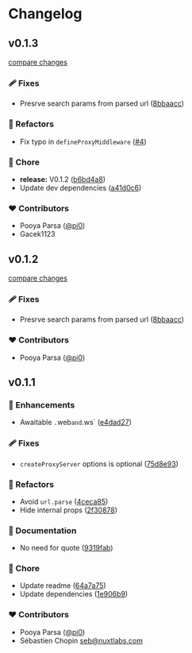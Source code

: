 # Changelog


## v0.1.3

[compare changes](https://github.com/unjs/httpxy/compare/v0.1.2...v0.1.3)

### 🩹 Fixes

- Presrve search params from parsed url ([8bbaacc](https://github.com/unjs/httpxy/commit/8bbaacc))

### 💅 Refactors

- Fix typo in `defineProxyMiddleware` ([#4](https://github.com/unjs/httpxy/pull/4))

### 🏡 Chore

- **release:** V0.1.2 ([b6bd4a8](https://github.com/unjs/httpxy/commit/b6bd4a8))
- Update dev dependencies ([a41d0c6](https://github.com/unjs/httpxy/commit/a41d0c6))

### ❤️ Contributors

- Pooya Parsa ([@pi0](http://github.com/pi0))
- Gacek1123

## v0.1.2

[compare changes](https://github.com/unjs/httpxy/compare/v0.1.1...v0.1.2)

### 🩹 Fixes

- Presrve search params from parsed url ([8bbaacc](https://github.com/unjs/httpxy/commit/8bbaacc))

### ❤️ Contributors

- Pooya Parsa ([@pi0](http://github.com/pi0))

## v0.1.1


### 🚀 Enhancements

- Awaitable `.`web` and `.ws` ([e4dad27](https://github.com/unjs/httpxy/commit/e4dad27))

### 🩹 Fixes

- `createProxyServer` options is optional ([75d8e93](https://github.com/unjs/httpxy/commit/75d8e93))

### 💅 Refactors

- Avoid `url.parse` ([4ceca85](https://github.com/unjs/httpxy/commit/4ceca85))
- Hide internal props ([2f30878](https://github.com/unjs/httpxy/commit/2f30878))

### 📖 Documentation

- No need for quote ([9319fab](https://github.com/unjs/httpxy/commit/9319fab))

### 🏡 Chore

- Update readme ([64a7a75](https://github.com/unjs/httpxy/commit/64a7a75))
- Update dependencies ([1e906b9](https://github.com/unjs/httpxy/commit/1e906b9))

### ❤️ Contributors

- Pooya Parsa ([@pi0](http://github.com/pi0))
- Sébastien Chopin <seb@nuxtlabs.com>

